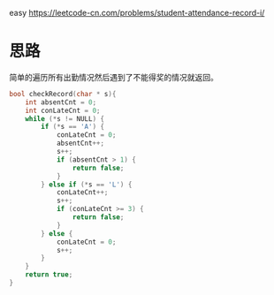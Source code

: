 easy
https://leetcode-cn.com/problems/student-attendance-record-i/

# 思路
简单的遍历所有出勤情况然后遇到了不能得奖的情况就返回。

```c
bool checkRecord(char * s){
    int absentCnt = 0;
    int conLateCnt = 0;
    while (*s != NULL) {
        if (*s == 'A') {
            conLateCnt = 0;
            absentCnt++;
            s++;
            if (absentCnt > 1) {
                return false;
            }
        } else if (*s == 'L') {
            conLateCnt++;
            s++;
            if (conLateCnt >= 3) {
                return false;
            }
        } else {
            conLateCnt = 0;
            s++;
        }
    }
    return true;
}
```